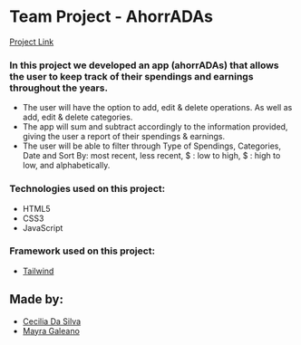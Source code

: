 # Team Project - AhorrADAs

[Project Link](https://ceciliaads.github.io/AhorrADAs-19va/)

### In this project we developed an app (ahorrADAs) that allows the user to keep track of their spendings and earnings throughout the years.

-   The user will have the option to add, edit & delete operations. As well as add, edit & delete categories.
-   The app will sum and subtract accordingly to the information provided, giving the user a report of their spendings & earnings.
-   The user will be able to filter through Type of Spendings, Categories, Date and Sort By: most recent, less recent, $ : low to high, $ : high to low, and alphabetically.

### Technologies used on this project:

-   HTML5
-   CSS3
-   JavaScript

### Framework used on this project:

-   [Tailwind](https://tailwindcss.com/)

## Made by:

-   [Cecilia Da Silva](https://github.com/ceciliaads)
-   [Mayra Galeano](https://github.com/MayraGaleanoM)
